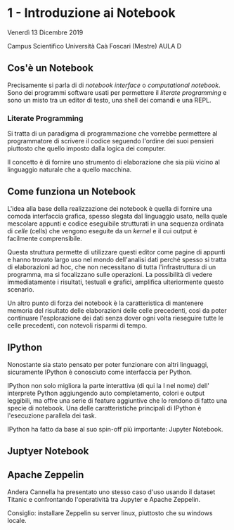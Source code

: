 # 1 - Introduzione ai Notebook

Venerdì 13 Dicembre 2019

Campus Scientifico Università Caà Foscari (Mestre) AULA D

## Cos'è un Notebook
Precisamente si parla di di *notebook interface* o *computational notebook*.
Sono dei programmi software usati per permettere il *literate programming* 
e sono un misto tra un editor di testo, una shell dei comandi e una REPL.

### Literate Programming
Si tratta di un paradigma di programmazione che vorrebbe permettere al
programmatore di scrivere il codice seguendo l'ordine dei suoi pensieri
piuttosto che quello imposto dalla logica dei computer.

Il concetto è di fornire uno strumento di elaborazione che sia più
vicino al linguaggio naturale che a quello macchina.

## Come funziona un Notebook
L'idea alla base della realizzazione dei notebook è quella di fornire 
una comoda interfaccia grafica, spesso slegata dal linguaggio usato,
nella quale mescolare appunti e codice eseguibile strutturati in una
sequenza ordinata di *celle* (cells) che vengono eseguite da un *kernel*
e il cui output è facilmente comprensibile.

Questa struttura permette di utilizzare questi editor come pagine di appunti
e hanno trovato largo uso nel mondo dell'analisi dati perché spesso
si tratta di elaborazioni ad hoc, che non necessitano di tutta l'infrastruttura
di un programma, ma si focalizzano sulle operazioni. La possibilità di 
vedere immediatamente i risultati, testuali e grafici, amplifica ulteriormente
questo scenario.

Un altro punto di forza dei notebook è la caratteristica di mantenere 
memoria del risultato delle elaborazioni delle celle precedenti, così
da poter continuare l'esplorazione dei dati senza dover ogni volta rieseguire
tutte le celle precedenti, con notevoli risparmi di tempo.

## IPython
Nonostante sia stato pensato per poter funzionare con altri linguaggi,
sicuramente IPython è conosciuto come interfaccia per Python.

IPython non solo migliora la parte interattiva (di qui la I nel nome)
dell' interprete Python aggiungendo auto completamento, colori e output 
leggibili, ma offre una serie di feature aggiuntive che lo rendono
di fatto una specie di notebook. Una delle caratteristiche principali
di IPython è l'esecuzione parallela dei task.

IPython ha fatto da base al suo spin-off più importante: Jupyter Notebook.

## Juptyer Notebook

## Apache Zeppelin
Andera Cannella ha presentato uno stesso caso d'uso usando il dataset Titanic
e confrontando l'operatività tra Jupyter e Apache Zeppelin.

Consiglio: installare Zeppelin su server linux, piuttosto che su windows
locale.

